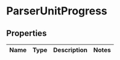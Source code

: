 # ParserUnitProgress

## Properties
Name | Type | Description | Notes
------------ | ------------- | ------------- | -------------
